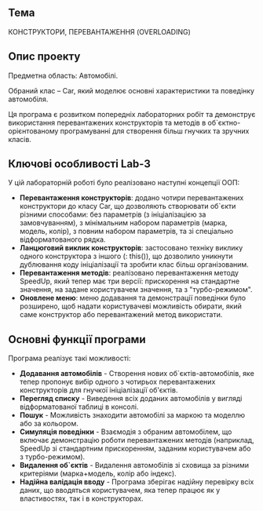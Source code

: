 ## Тема

КОНСТРУКТОРИ, ПЕРЕВАНТАЖЕННЯ (OVERLOADING)

## Опис проекту

Предметна область: Автомобілі.

Обраний клас – Car, який моделює основні характеристики та поведінку автомобіля.

Ця програма є розвитком попередніх лабораторних робіт та демонструє використання перевантажених конструкторів та методів в об`єктно-орієнтованому програмуванні для створення більш гнучких та зручних класів.

## Ключові особливості Lab-3

У цій лабораторній роботі було реалізовано наступні концепції ООП:

*   **Перевантаження конструкторів**: додано чотири перевантажених конструктори до класу Car, що дозволяють створювати об`єкти різними способами: без параметрів (з ініціалізацією за замовчуванням), з мінімальним набором параметрів (марка, модель, колір), з повним набором параметрів, та зі спеціально відформатованого рядка.
*   **Ланцюговий виклик конструкторів**: застосовано техніку виклику одного конструктора з іншого (: this()), що дозволило уникнути дублювання коду ініціалізації та зробити клас більш організованим.
*   **Перевантаження методів**: реалізовано перевантаження методу SpeedUp, який тепер має три версії: прискорення на стандартне значення, на задане користувачем значення, та з "турбо-режимом".
*   **Оновлене меню**: меню додавання та демонстрації поведінки було розширено, щоб надати користувачеві можливість обирати, який саме конструктор або перевантажений метод використати.

## Основні функції програми

Програма реалізує такі можливості:

*   **Додавання автомобілів** - Створення нових об`єктів-автомобілів, яке тепер пропонує вибір одного з чотирьох перевантажених конструкторів для гнучкої ініціалізації об'єктів.
*   **Перегляд списку** - Виведення всіх доданих автомобілів у вигляді відформатованої таблиці в консолі.
*   **Пошук** - Можливість знаходити автомобілі за маркою та моделлю або за кольором.
*   **Симуляція поведінки** - Взаємодія з обраним автомобілем, що включає демонстрацію роботи перевантажених методів (наприклад, SpeedUp зі стандартним прискоренням, заданим користувачем або з турбо-режимом).
*   **Видалення об`єктів** - Видалення автомобілів зі сховища за різними критеріями (марка+модель, колір або індекс).
*   **Надійна валідація вводу** - Програма зберігає надійну перевірку всіх даних, що вводяться користувачем, яка тепер працює як у властивостях, так і в конструкторах.

